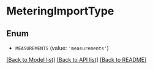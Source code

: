 # MeteringImportType


## Enum

* `MEASUREMENTS` (value: `'measurements'`)

[[Back to Model list]](../README.md#documentation-for-models) [[Back to API list]](../README.md#documentation-for-api-endpoints) [[Back to README]](../README.md)


